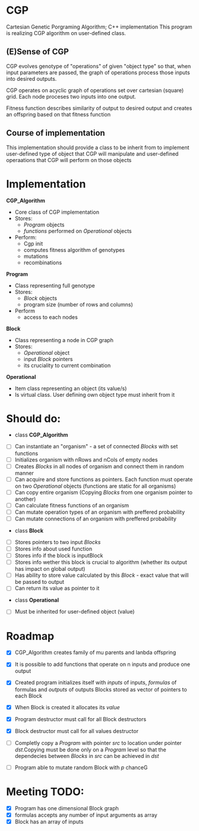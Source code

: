 # CGP
Cartesian Genetic Porgraming Algorithm; C++ implementation
This program is realizing CGP algorithm on user-defined class.

## \(E)Sense of CGP
CGP evolves genotype of "operations" of given "object type" so that,
when input parameters are passed, the graph of operations process those
inputs into desired outputs.

CGP operates on acyclic graph of operations set over cartesian (square) grid.
Each node proceses two inputs into one output.

Fitness function describes similarity of output to desired output and creates
an offspring based on that fitness function

## Course of implementation
This implementation should provide a class to be inherit from to implement
user-defined type of object that CGP will manipulate and user-defined
operaations that CGP will perform on those objects

# Implementation
__**CGP_Algorithm**__
* Core class of CGP implementation
* Stores:
	* *Program* objects
	* *functions* performed on *Operational* objects
* Perform:
	* Cgp init
	* computes fitness algorithm of genotypes
	* mutations
	* recombinations

__**Program**__
* Class representing full genotype
* Stores:
	* *Block* objects
	* program size (number of rows and columns)
* Perform
	* access to each nodes


__**Block**__
* Class representing a node in CGP graph
* Stores:
	* *Operational* object
	* input *Block* pointers
	* its cruciality to current combination

__**Operational**__
* Item class representing an object (its value/s)
* Is virtual class. User defining own object type must inherit from it

# Should do:

* class **CGP_Algorithm**
- [ ] Can instantiate an "organism" - a set of connected _Blocks_ with set functions
- [ ] Initializes organism with nRows and nCols of empty nodes
- [ ] Creates _Blocks_ in all nodes of organism and connect them in random manner
- [ ] Can acquire and store functions as pointers. Each function must operate on two _Operational_ objects (functions are static for all organisms)
- [ ] Can copy entire organism (Copying _Blocks_ from one organism pointer to another)
- [ ] Can calculate fitness functions of an organism
- [ ] Can mutate operation types of an organism with preffered probability
- [ ] Can mutate connections of an organism with preffered probability

* class **Block**
- [ ] Stores pointers to two input *Blocks*
- [ ] Stores info about used function
- [ ] Stores info if the block is inputBlock
- [ ] Stores info wether this block is crucial to algorithm (whether its output has impact on global output)
- [ ] Has ability to store value calculated by this _Block_ - exact value that will be passed to output
- [ ] Can return its value as pointer to it

* class **Operational**
- [ ] Must be inherited for user-defined object (value)

# Roadmap
- [x] CGP_Algorithm creates family of mu parents and lanbda offspring
- [x] It is possible to add functions that operate on n inputs and produce one output
- [x] Created program initializes itself with *inputs* of inputs, *formulas* of formulas and *outputs* of outputs Blocks stored as vector of pointers to each Block
- [x] When Block is created it allocates its *value*
- [x] Program destructor must call for all Block destructors
- [x] Block destructor must call for all values destructor
- [ ] Completly copy a *Program* with pointer *src* to location under pointer *dst*.Copying must be done only on a *Program* level so that the dependecies between *Blocks* in *src* can be achieved in *dst*
- [ ] Program able to mutate random Block with *p* chanceG


# Meeting TODO:
- [x] Program has one dimensional Block graph
- [x] formulas accepts any number of input arguments as array
- [x] Block has an array of inputs
